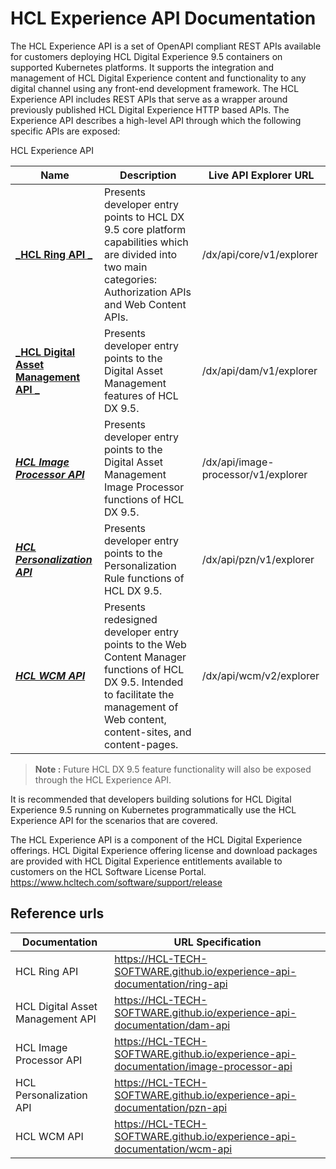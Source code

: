 # HCL Experience API Documentation

The HCL Experience API is a set of OpenAPI compliant REST APIs available for customers deploying HCL Digital Experience 9.5 containers on supported Kubernetes platforms. It supports the integration and management of HCL Digital Experience content and functionality to any digital channel using any front-end development framework. The HCL Experience API includes REST APIs that serve as a wrapper around previously published HCL Digital Experience HTTP based APIs.
The Experience API describes a high-level API through which the following specific APIs are exposed:

HCL Experience API

| Name                                                                   | Description                                                                                                                                                                            | Live API Explorer URL               |
|------------------------------------------------------------------------|----------------------------------------------------------------------------------------------------------------------------------------------------------------------------------------|-------------------------------------|
| [**_HCL Ring API _**](https://HCL-TECH-SOFTWARE.github.io/experience-api-documentation/ring-api)                      | Presents developer entry points to HCL DX 9.5 core platform capabilities which are divided into two main categories: Authorization APIs and Web Content APIs.                          | /dx/api/core/v1/explorer            |
| [**_HCL Digital Asset Management API _**](https://HCL-TECH-SOFTWARE.github.io/experience-api-documentation/dam-api)   | Presents developer entry points to the Digital Asset Management features of HCL DX 9.5.                                                                                                | /dx/api/dam/v1/explorer             |
| [**_HCL Image Processor API_**](https://HCL-TECH-SOFTWARE.github.io/experience-api-documentation/image-processor-api) | Presents developer entry points to the Digital Asset Management Image Processor functions of HCL DX 9.5.                                                                               | /dx/api/image-processor/v1/explorer |
| [**_HCL Personalization API_**](https://HCL-TECH-SOFTWARE.github.io/experience-api-documentation/pzn-api)             | Presents developer entry points to the Personalization Rule functions of HCL DX 9.5.                                                                                                   | /dx/api/pzn/v1/explorer             |
| [**_HCL WCM API_**](https://HCL-TECH-SOFTWARE.github.io/experience-api-documentation/wcm-api)                   | Presents redesigned developer entry points to the Web Content Manager functions of HCL DX 9.5. Intended to facilitate the management of Web content, content-sites, and content-pages. | /dx/api/wcm/v2/explorer             |

> **Note :** Future HCL DX 9.5 feature functionality will also be exposed through the HCL Experience API.

It is recommended that developers building solutions for HCL Digital Experience 9.5 running on Kubernetes programmatically use the HCL Experience API for the scenarios that are covered.

The HCL Experience API is a component of the HCL Digital Experience offerings. HCL Digital Experience offering license and download packages are provided with HCL Digital Experience entitlements available to customers on the HCL Software License Portal. https://www.hcltech.com/software/support/release

## Reference urls 

Documentation | URL Specification
--------------|------------------
HCL Ring API | https://HCL-TECH-SOFTWARE.github.io/experience-api-documentation/ring-api
HCL Digital Asset Management API | https://HCL-TECH-SOFTWARE.github.io/experience-api-documentation/dam-api
HCL Image Processor API | https://HCL-TECH-SOFTWARE.github.io/experience-api-documentation/image-processor-api
HCL Personalization API | https://HCL-TECH-SOFTWARE.github.io/experience-api-documentation/pzn-api
HCL WCM API | https://HCL-TECH-SOFTWARE.github.io/experience-api-documentation/wcm-api